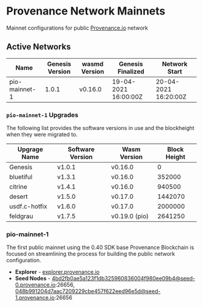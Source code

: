 # Provenance Network Mainnets
Mainnet configurations for public [Provenance.io](https://provenance.io) network

## Active Networks

| Name          | Genesis Version | wasmd Version  | Genesis Finalized    | Network Start        |
|---------------|-----------------|----------------|----------------------|----------------------|
| pio-mainnet-1 | 1.0.1           | v0.16.0        | 19-04-2021 16:00:00Z | 20-04-2021 16:20:00Z |


### `pio-mainnet-1` Upgrades

The following list provides the software versions in use and the blockheight when they were migrated to.

| Upgrage Name  | Software Version | Wasm Version  | Block Height         |
|---------------|------------------|---------------|----------------------|
| Genesis       | v1.0.1           | v0.16.0       | 0                    |
| bluetiful     | v1.3.1           | v0.16.0       | 352000               |
| citrine       | v1.4.1           | v0.16.0       | 940500               |
| desert        | v1.5.0           | v0.17.0       | 1442070              |
| usdf.c-hotfix | v1.6.0           | v0.17.0       | 2000000              |
| feldgrau      | v1.7.5           | v0.19.0 (pio) | 2641250              |



### pio-mainnet-1

The first public mainnet using the 0.40 SDK base Provenance Blockchain is focused on streamlining the process for building the public network configuration.

- **Explorer** - [explorer.provenance.io](https://explorer.provenance.io)
- **Seed Nodes** - 4bd2fb0ae5a123f1db325960836004f980ee09b4@seed-0.provenance.io:26656, 048b991204d7aac7209229cbe457f622eed96e5d@seed-1.provenance.io:26656
